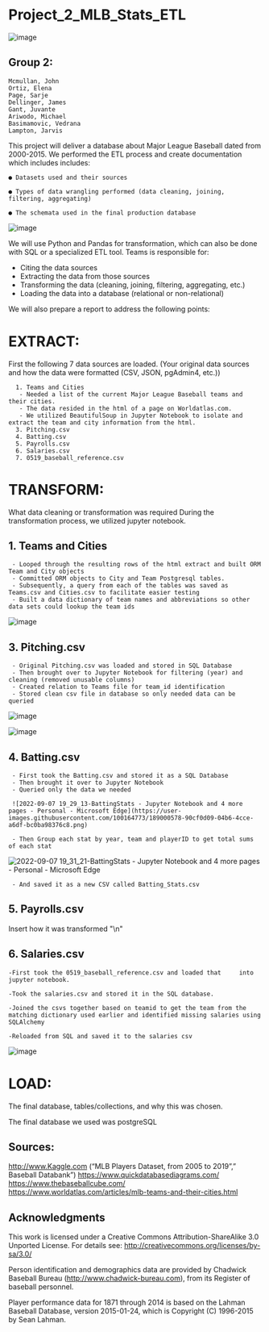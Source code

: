 # Project_2_MLB_Stats_ETL

![image](images/Baseball_Stats_You_Need_To_Know.png)


## Group 2:  

    Mcmullan, John
    Ortiz, Elena
    Page, Sarje 
    Dellinger, James 
    Gant, Juvante 
    Ariwodo, Michael 
    Basimamovic, Vedrana 
    Lampton, Jarvis 
    
    
   This project will deliver a database about Major League Baseball dated from 2000-2015. We performed the ETL process and create documentation which includes includes: 

    ● Datasets used and their sources 

    ● Types of data wrangling performed (data cleaning, joining, filtering, aggregating) 

    ● The schemata used in the final production database
    
   
 ![image](images/moneyball_erd.png)
 
We will use Python and Pandas for transformation, which can also be done with SQL or a specialized ETL tool. 
Teams is responsible for:
  - Citing the data sources
  - Extracting the data from those sources
  - Transforming the data (cleaning, joining, filtering, aggregating, etc.)
  - Loading the data into a database (relational or non-relational)

We will also prepare a report to address the following points:
  
 # **EXTRACT:** 
 
 First the following 7 data sources are loaded. (Your original data sources and how the data were formatted (CSV, JSON, pgAdmin4, etc.))

      1. Teams and Cities
       - Needed a list of the current Major League Baseball teams and their cities.  
       - The data resided in the html of a page on Worldatlas.com.
       - We utilized BeautifulSoup in Jupyter Notebook to isolate and extract the team and city information from the html.  
      3. Pitching.csv 
      4. Batting.csv
      5. Payrolls.csv
      6. Salaries.csv
      7. 0519_baseball_reference.csv
  
  
 #  **TRANSFORM:**
  
  What data cleaning or transformation was required
  During the transformation process, we utilized jupyter notebook. 
  
  ## 1. Teams and Cities
     - Looped through the resulting rows of the html extract and built ORM Team and City objects
     - Committed ORM objects to City and Team Postgresql tables.  
     - Subsequently, a query from each of the tables was saved as Teams.csv and Cities.csv to facilitate easier testing
     - Built a data dictionary of team names and abbreviations so other data sets could lookup the team ids
![image](images/team_transfer_load.JPG)

 ## 3. Pitching.csv 
     - Original Pitching.csv was loaded and stored in SQL Database
     - Then brought over to Jupyter Notebook for filtering (year) and cleaning (removed unusable columns)
     - Created relation to Teams file for team_id identification 
     - Stored clean csv file in database so only needed data can be queried 
     
![image](images/pitching.png)

![image](images/pitching2.png)



 ## 4. Batting.csv
     - First took the Batting.csv and stored it as a SQL Database
     - Then brought it over to Jupyter Notebook
     - Queried only the data we needed
     
     ![2022-09-07 19_29_13-BattingStats - Jupyter Notebook and 4 more pages - Personal - Microsoft​ Edge](https://user-images.githubusercontent.com/100164773/189000578-90cf0d09-04b6-4cce-a6df-bc0ba98376c8.png)

     - Then Group each stat by year, team and playerID to get total sums of each stat
![2022-09-07 19_31_21-BattingStats - Jupyter Notebook and 4 more pages - Personal - Microsoft​ Edge](https://user-images.githubusercontent.com/100164773/189000970-6267079a-8a98-4e22-93a5-ff7e245f7a20.png)

     - And saved it as a new CSV called Batting_Stats.csv

 ## 5. Payrolls.csv


  Insert how it was transformed "\n"


  ## 6. Salaries.csv

    -First took the 0519_baseball_reference.csv and loaded that     into jupyter notebook.

    -Took the salaries.csv and stored it in the SQL database.

    -Joined the csvs together based on teamid to get the team from the matching dictionary used earlier and identified missing salaries using SQLAlchemy

    -Reloaded from SQL and saved it to the salaries csv
  
 ![image](images/salaries.png)

  
 #  **LOAD:** 
 
  The final database, tables/collections, and why this was chosen.

  
  The final database we used was postgreSQL

 
 


## Sources:  

http://www.Kaggle.com (“MLB Players Dataset, from 2005 to 2019”,” Baseball Databank”) 
https://www.quickdatabasediagrams.com/  
https://www.thebaseballcube.com/  
https://www.worldatlas.com/articles/mlb-teams-and-their-cities.html

## Acknowledgments

This work is licensed under a Creative Commons Attribution-ShareAlike
3.0 Unported License. For details see:
http://creativecommons.org/licenses/by-sa/3.0/

Person identification and demographics data are provided by
Chadwick Baseball Bureau (http://www.chadwick-bureau.com),
from its Register of baseball personnel.

Player performance data for 1871 through 2014 is based on the
Lahman Baseball Database, version 2015-01-24, which is
Copyright (C) 1996-2015 by Sean Lahman.
